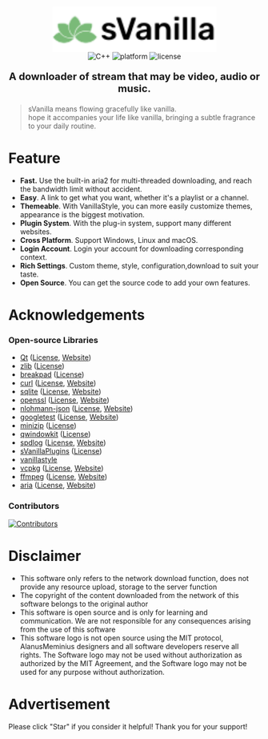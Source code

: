 <div align="center">

<div style="display: flex; align-items: center; justify-content: center; padding-top:15px">
  <source media="(prefers-color-scheme: dark)" srcset="sVanilla/resource/sVanillaTitleDark.svg" height="90" width="328">
  <source media="(prefers-color-scheme: light)" srcset="sVanilla/resource/sVanillaTitleLight.svg" height="90" width="328">
  <img src="sVanilla/resource/sVanillaTitleLight.svg" alt="logo" style="vertical-align: middle;" height="90" width="328">
</div>
<div>
<img alt="C++" src="https://img.shields.io/badge/C++-20-%2300599C?logo=cplusplus">
    <img alt="platform" src="https://img.shields.io/badge/platform-Windows%20%7C%20Linux%20%7C%20macOS-blueviolet">
    <img alt="license" src="https://img.shields.io/github/license/WangPengZhan/sVanilla">
</div>

<p style="font-size: 20px">
<strong>A downloader of stream that may be video, audio or music.</strong>
</p>

</div>

>  sVanilla means flowing gracefully like vanilla.<br>
hope it accompanies your life like vanilla, bringing a subtle fragrance to your daily routine.

# Feature

* **Fast.** Use the built-in aria2 for multi-threaded downloading, and reach the bandwidth limit without accident.
* **Easy**. A link to get what you want, whether it's a playlist or a channel.
* **Themeable**. With VanillaStyle, you can more easily customize themes, appearance is the biggest motivation.
* **Plugin System**. With the plug-in system, support many different websites.
* **Cross Platform**. Support Windows, Linux and macOS.
* **Login Account**. Login your account for downloading corresponding context.
* **Rich Settings**. Custom theme, style, configuration,download to suit your taste.
* **Open Source**. You can get the source code to add your own features.


# Acknowledgements

### Open-source Libraries
- [Qt](https://github.com/qt/qtbase) ([License](https://github.com/qt/qtbase/blob/dev/LICENSE.LGPLv3), [Website](https://www.qt.io/))
- [zlib](https://github.com/madler/zlib) ([License](https://github.com/madler/zlib/blob/master/zlib.h))
- [breakpad](https://github.com/google/breakpad) ([License](https://github.com/google/breakpad/blob/master/LICENSE))
- [curl](https://github.com/curl/curl) ([License](https://github.com/curl/curl/blob/master/COPYING), [Website](https://curl.se/))
- [sqlite](https://github.com/sqlite/sqlite) ([License](https://github.com/sqlite/sqlite/blob/master/LICENSE.md), [Website](https://www.sqlite.org/))
- [openssl](https://github.com/openssl/openssl) ([License](https://github.com/openssl/openssl/blob/master/LICENSE), [Website](https://www.openssl.org/))
- [nlohmann-json](https://github.com/nlohmann/json) ([License](https://github.com/nlohmann/json/blob/develop/LICENSE.MIT), [Website](https://nlohmann.me/json/))
- [googletest](https://github.com/google/googletest) ([License](https://github.com/google/googletest/blob/master/googletest/LICENSE), [Website](https://github.com/google/googletest))
- [minizip](https://github.com/nmoinvaz/minizip) ([License](https://github.com/nmoinvaz/minizip/blob/master/LICENSE.md))
- [qwindowkit](https://github.com/stdware/qwindowkit) ([License](https://github.com/stdware/qwindowkit/blob/main/LICENSE))
- [spdlog](https://github.com/gabime/spdlog) ([License](https://github.com/gabime/spdlog/blob/master/LICENSE), [Website](https://github.com/gabime/spdlog))
- [sVanillaPlugins](https://github.com/WangPengZhan/sVanillaPlugins) ([License](https://github.com/WangPengZhan/sVanillaPlugins/blob/dev/LICENSE))
- [vanillastyle](https://github.com/AlanusMeminius/VanillaStyle)
- [vcpkg](https://github.com/microsoft/vcpkg) ([License](https://github.com/microsoft/vcpkg/blob/master/LICENSE.txt), [Website](https://vcpkg.io/))
- [ffmpeg](https://github.com/FFmpeg/FFmpeg) ([License](https://github.com/FFmpeg/FFmpeg/blob/master/LICENSE.md), [Website](https://ffmpeg.org/))
- [aria](https://github.com/aria2/aria2) ([License](https://github.com/aria2/aria2/blob/master/COPYING), [Website](https://aria2.github.io/))

### Contributors
[![Contributors](https://contributors-img.web.app/image?repo=WangPengZhan/sVanilla&max=114514&columns=15)](https://github.com/WangPengZhan/sVanilla/graphs/contributors)


# Disclaimer
* This software only refers to the network download function, does not provide any resource upload, storage to the server function
* The copyright of the content downloaded from the network of this software belongs to the original author
* This software is open source and is only for learning and communication. We are not responsible for any consequences arising from the use of this software
* This software logo is not open source using the MIT protocol, AlanusMeminius designers and all software developers reserve all rights. The Software logo may not be used without authorization as authorized by the MIT Agreement, and the Software logo may not be used for any purpose without authorization.

# Advertisement

Please click "Star" if you consider it helpful! Thank you for your support!
